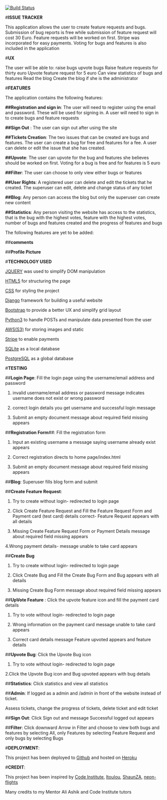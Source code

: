 [![Build Status](https://travis-ci.org/lubaninondo/issue-tracker.svg?branch=master)](https://travis-ci.org/lubaninondo/issue-tracker)

#**ISSUE TRACKER**

This application allows the user to create feature requests and bugs. Submission of bug reports is free while submission of feature request will cost 30 Euro. Feature requests will be worked on first. Stripe was incorporated for easy payments. Voting for bugs and features is also included in the application

#**UX**

The user will be able to:
raise bugs
upvote bugs
Raise feature requests for thirty euro
Upvote feature request for 5 euro
Can view statistics of bugs and features
Read the blog
Create the blog if she is the administrator


#**FEATURES**

The application contains the following features:

**##Registration and sign in**: The user will need to register using the email and password. These will be used for signing in. A user will need to sign in to create bugs and feature requests

**##Sign Out** : The user can sign out after using the site

**##Tickets Creation**: The two issues that can be created are bugs and features. The user can create a bug for free and features for a fee. A user can delete or edit the issue that she has created.

**##Upvote**: The user can upvote for the bug and features she believes should be worked on first. Voting for a bug is free and for features is 5 euro

**##Filter**: The user can choose to only view either bugs or features

**##User Rights**: A registered user can delete and edit the tickets that he created. The superuser can edit, delete and change status of any ticket

**##Blog**: Any person can access the blog but only the superuser can create new content

**##Statistics**: Any person visiting the website has access to the statistics, that is the bug with the highest votes, feature with the highest votes, number of bugs and features created and the progress of features and bugs

The following features are yet to be added:

##**comments**

##**Profile Picture**

#**TECHNOLOGY USED**

[JQUERY](https://jquery.com/) was used to simplify DOM manipulation

[HTML5](https://html.spec.whatwg.org/multipage/) for structuring the page

[CSS](https://www.w3schools.com/css/) for styling the project

[Django](https://www.djangoproject.com/) framework for building a useful website

[Bootstrap](https://getbootstrap.com/docs/3.3/getting-started/) to provide a better UX and simplify grid layout

[Python3](https://docs.python.org/release/3.4.3/) to handle POSTs and manipulate data presented from the user

[AWS(S3)](https://docs.aws.amazon.com/index.html#lang/en_us) for storing images and static

[Stripe](https://stripe.com/) to enable payments

[SQLite](https://www.sqlite.org/docs.html) as a local database

[PostgreSQL](https://www.postgresql.org/) as a global database


#**TESTING**

##**Login Page**: Fill the login page using the username/email address and password

1. invalid username/email address or password message indicates username does not exist or wrong password

2. correct login details you get username and successful login message

3. Submit an empty document message about required field missing appears

##**Registration Form**##: Fill the registration form

1. Input an existing username a message saying username already exist appears

2. Correct registration directs to home page/index.html

3. Submit an empty document message about required field missing appears

##**Blog**: Superuser fills blog form and submit

##**Create Feature Request**:

1. Try to create without login- redirected to login page

2. Click Create Feature Request and Fill the Feature Request Form and Payment card (test card) details correct- Feature Request appears with all details

3. Missing Create Feature Request Form or Payment Details message about required field missing appears

4.Wrong payment details- message unable to take card appears


##**Create Bug**

1. Try to create without login- redirected to login page

2. Click Create Bug and Fill the Create Bug Form and Bug appears with all details

3. Missing Create Bug Form  message about required field missing appears

##**UpVote Feature** : Click the upvote feature icon and fill the payment card details

1. Try to vote without login- redirected to login page

2. Wrong information on the payment card message unable to take card appears

3. Correct card details message Feature upvoted appears and feature details

##**Upvote Bug**: Click the Upvote Bug icon

1. Try to vote without login- redirected to login page

2.Click the Upvote Bug icon and Bug upvoted appears with bug details

##**Statistics**: Click statistics and view all statistics

##**Admin**: If logged as a admin and /admin in front of the website instead of ticket.

Assess tickets, change the progress of tickets, delete ticket and edit ticket

##**Sign Out**: Click Sign out and message Successful logged out appears

##**Filter**: Click downward Arrow in Filter and choose to view both bugs and features by selecting All, only Features by selecting Feature Request and only bugs by selecting Bugs

#**DEPLOYMENT**:

This project has been deployed to [Github](https://github.com/lubaninondo/issue-tracker/) and hosted on [Heroku](https://lubani-issue-tracker.herokuapp.com/tickets/) 

#**CREDIT**:

This project has been inspired by [Code Institute](https://github.com/Code-Institute-Solutions/PuttingItAllTogether-Ecommerce/tree/master/03-HostingYourEcommerceWebApp/07-heroku_hosting), [Itoulou](https://github.com/itoulou/unicorn-attractor), [ShaunZA](https://github.com/ShaunZA/django-issue-tracker), [neon-flights](https://github.com/neon-flights/unicorn-attractor)

Many credits to my Mentor Ali Ashik and Code Institute tutors



